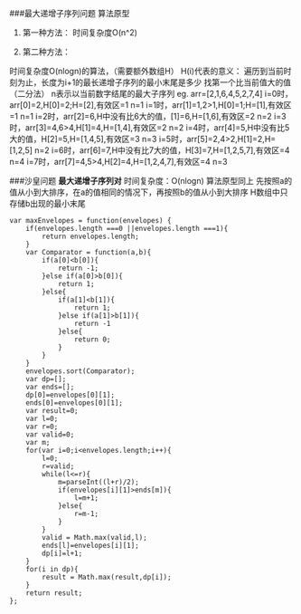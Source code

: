 ###最大递增子序列问题
算法原型
1. 第一种方法：
时间复杂度O(n^2)


2. 第二种方法：

时间复杂度O(nlogn)的算法，（需要额外数组H）
H(i)代表的意义：
遍历到当前时刻为止，长度为i+1的最长递增子序列的最小末尾是多少
找第一个比当前值大的值（二分法）
n表示以当前数字结尾的最大子序列
 eg. arr=[2,1,6,4,5,2,7,4]
 i=0时，arr[0]=2,H[0]=2;H=[2],有效区=1 n=1
 i=1时，arr[1]=1,2>1,H[0]=1;H=[1],有效区=1 n=1
 i=2时，arr[2]=6,H中没有比6大的值，[1]=6,H=[1,6],有效区=2 n=2
 i=3时，arr[3]=4,6>4,H[1]=4,H=[1,4],有效区=2   n=2
 i=4时，arr[4]=5,H中没有比5大的值，H[2]=5,H=[1,4,5],有效区=3 n=3
i=5时，arr[5]=2,4>2,H[1]=2,H=[1,2,5] n=2
 i=6时，arr[6]=7,H中没有比7大的值，H[3]=7,H=[1,2,5,7],有效区=4  n=4
 i=7时，arr[7]=4,5>4,H[2]=4,H=[1,2,4,7],有效区=4  n=3

###沙皇问题
**最大递增子序列对**
时间复杂度：O(nlogn)
算法原型同上
先按照a的值从小到大排序，在a的值相同的情况下，再按照b的值从小到大排序
H数组中只存储b出现的最小末尾

```
var maxEnvelopes = function(envelopes) {
    if(envelopes.length ===0 ||envelopes.length ===1){
        return envelopes.length;
    }
    var Comparator = function(a,b){
        if(a[0]<b[0]){
            return -1;
        }else if(a[0]>b[0]){
            return 1;
        }else{
            if(a[1]<b[1]){
                return 1;
            }else if(a[1]>b[1]){
                return -1
            }else{
                return 0;
            }
        }
    }
    envelopes.sort(Comparator);
    var dp=[];
    var ends=[];
    dp[0]=envelopes[0][1];
    ends[0]=envelopes[0][1];
    var result=0;
    var l=0;
    var r=0;
    var valid=0;
    var m;
    for(var i=0;i<envelopes.length;i++){
        l=0;
        r=valid;
        while(l<=r){
            m=parseInt((l+r)/2);
            if(envelopes[i][1]>ends[m]){
                l=m+1;
            }else{
                r=m-1;
            }
        }
        valid = Math.max(valid,l);
        ends[l]=envelopes[i][1];
        dp[i]=l+1;
    }
    for(i in dp){
        result = Math.max(result,dp[i]);
    }
    return result;
};
```


